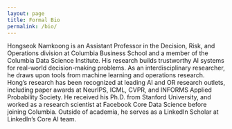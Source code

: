 ```yaml
---
layout: page
title: Formal Bio
permalink: /bio/
---
```


Hongseok Namkoong is an Assistant Professor in the Decision, Risk, and Operations division at Columbia Business School and a member of the Columbia Data Science Institute. His research builds trustworthy AI systems for real-world decision-making problems. As an interdisciplinary researcher, he draws upon tools from machine learning and operations research. Hong’s research has been recognized at leading AI and OR research outlets, including paper awards at NeurIPS, ICML, CVPR, and INFORMS Applied Probability Society. He received his Ph.D. from Stanford University, and worked as a research scientist at Facebook Core Data Science before joining Columbia. Outside of academia, he serves as a LinkedIn Scholar at LinkedIn’s Core AI team.